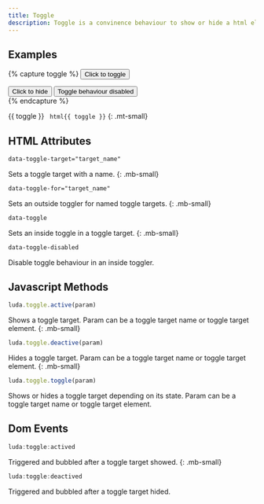 ```yaml
---
title: Toggle
description: Toggle is a convinence behaviour to show or hide a html element. Toggle behaviour can be controlled through html attributes or JavaScript methods.
---
```


## Examples

{% capture toggle %}
<button class="btn btn-primary" data-toggle-for="toggle_example">Click to toggle</button>
<div class="bc-dark p-small" data-toggle-target="toggle_example" data-toggle>
  <button class="btn btn-primary">Click to hide</button>
  <button class="btn btn-light" data-toggle-disabled>Toggle behaviour disabled</button>
</div>
{% endcapture %}

{{ toggle }}
``` html{{ toggle }}```
{: .mt-small}

## HTML Attributes

``` html
data-toggle-target="target_name"
```
Sets a toggle target with a name.
{: .mb-small}

``` html
data-toggle-for="target_name"
```
Sets an outside toggler for named toggle targets.
{: .mb-small}

``` html
data-toggle
```
Sets an inside toggle in a toggle target.
{: .mb-small}


``` html
data-toggle-disabled
```
Disable toggle behaviour in an inside toggler.


## Javascript Methods

``` javascript
luda.toggle.active(param)
```
Shows a toggle target. Param can be a toggle target name or toggle target element.
{: .mb-small}


``` javascript
luda.toggle.deactive(param)
```
Hides a toggle target. Param can be a toggle target name or toggle target element.
{: .mb-small}


``` javascript
luda.toggle.toggle(param)
```
Shows or hides a toggle target depending on its state. Param can be a toggle target name or toggle target element.


## Dom Events

``` javascript
luda:toggle:actived
```
Triggered and bubbled after a toggle target showed.
{: .mb-small}


``` javascript
luda:toggle:deactived
```
Triggered and bubbled after a toggle target hided.
